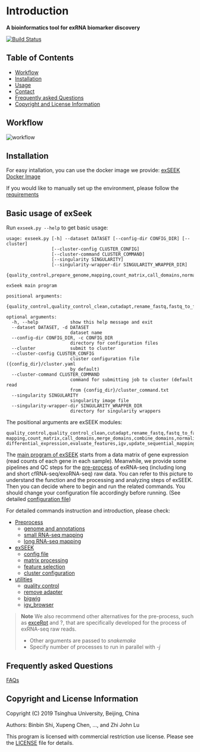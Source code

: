 # Introduction

**A bioinformatics tool for exRNA biomarker discovery**

[![Build Status](https://travis-ci.com/lulab/exSeek-dev.svg?token=CyRgUWsqWCctKvAxMXto&branch=master)](https://travis-ci.com/lulab/exSeek-dev)

## Table of Contents

- [Workflow](#Workflow)
- [Installation](#installation)
- [Usage](#basic-usage-of-exSeek)
- [Contact](#contact)
- [Frequently asked Questions](#frequently-asked-questions)
- [Copyright and License Information](#copyright-and-license-information)

## Workflow

![workflow](.gitbook/assets/whole_pipe.png)

## Installation

For easy intallation, you can use the docker image we provide: [exSEEK Docker Image]()

If you would like to manually set up the environment, please follow the [requirements](https://exseek.gitbook.io/docs/installation)


## Basic usage of exSeek

Run `exseek.py --help` to get basic usage:

```text
usage: exseek.py [-h] --dataset DATASET [--config-dir CONFIG_DIR] [--cluster]
                 [--cluster-config CLUSTER_CONFIG]
                 [--cluster-command CLUSTER_COMMAND]
                 [--singularity SINGULARITY]
                 [--singularity-wrapper-dir SINGULARITY_WRAPPER_DIR]
                 {quality_control,prepare_genome,mapping,count_matrix,call_domains,normalization,feature_selection,update_sequential_mapping,update_singularity_wrappers}

exSeek main program

positional arguments:
  {quality_control,quality_control_clean,cutadapt,rename_fastq,fastq_to_fasta,prepare_genome,bigwig,mapping,count_matrix,call_domains,merge_domains,combine_domains,normalization,feature_selection,differential_expression,evaluate_features,igv,update_sequential_mapping,update_singularity_wrappers}

optional arguments:
  -h, --help            show this help message and exit
  --dataset DATASET, -d DATASET
                        dataset name
  --config-dir CONFIG_DIR, -c CONFIG_DIR
                        directory for configuration files
  --cluster             submit to cluster
  --cluster-config CLUSTER_CONFIG
                        cluster configuration file ({config_dir}/cluster.yaml
                        by default)
  --cluster-command CLUSTER_COMMAND
                        command for submitting job to cluster (default read
                        from {config_dir}/cluster_command.txt
  --singularity SINGULARITY
                        singularity image file
  --singularity-wrapper-dir SINGULARITY_WRAPPER_DIR
                        directory for singularity wrappers
```




The positional arguments are exSEEK modules: 
```
quality_control,quality_control_clean,cutadapt,rename_fastq,fastq_to_fasta,prepare_genome,bigwig,
mapping,count_matrix,call_domains,merge_domains,combine_domains,normalization,feature_selection,
differential_expression,evaluate_features,igv,update_sequential_mapping,update_singularity_wrappers
```

The [main program of exSEEK](https://github.com/lulab/exSEEK/tree/master/exSEEK) starts from a data matrix of gene expression (read counts of each gene in each sample). Meanwhile, we provide some pipelines and QC steps for the [pre-process](https://github.com/lulab/exSEEK/tree/master/pre-process) of exRNA-seq (including long and short  cfRNA-seq/exoRNA-seq) raw data. You can refer to this picture to understand the function and the processing and analyzing steps of exSEEK. Then you can decide where to begin and run the related commands. You should change your configuration file accordingly before running. (See detailed [configuration file](exseek/configuration))



For detailed commands instruction and introduction, please check:
- [Preprocess](pre-process)
  - [genome and annotations](pre-process/genome_and_annotations)
  - [small RNA-seq mapping](pre-process/small_rna_mapping)
  - [long RNA-seq mapping](pre-process/long_rna_mapping)
- [exSEEK](exseek)
  - [config file](exseek/configuration)
  - [matrix processing](exseek/matrix_processing)
  - [feature selection](exseek/feature_selection)
  - [cluster configuration](exseek/cluster_configuration)
- [utilities](utilities)
  - [quality control](utilities/quality_control)
  - [remove adapter](utilities/adapter_removal)
  - [bigwig](utilities/bigwig)
  - [igv_browser](utilities/igv_browser)
  



> **Note**
> We also recommend other alternatives for the pre-process, such as [exceRpt](https://github.com/gersteinlab/exceRpt) and ?, that are specifically developed for the process of exRNA-seq raw reads.
> * Other arguments are passed to *snakemake*
> * Specify number of processes to run in parallel with *-j*


## Frequently asked Questions

[FAQs](https://github.com/lulab/exSEEK_docs/tree/dd93c0deb8978e7aa0276d6fdf40ae288e5d42fa/FAQ.md)


## Copyright and License Information
Copyright (C) 2019 Tsinghua University, Beijing, China 

Authors: Binbin Shi, Xupeng Chen, ..., and Zhi John Lu 

This program is licensed with commercial restriction use license. Please see the [LICENSE](http://exseek.ncrnalab.org/LICEN) file for details.
